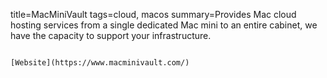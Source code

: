 title=MacMiniVault
tags=cloud, macos
summary=Provides Mac cloud hosting services from a single dedicated Mac mini to an entire cabinet, we have the capacity to support your infrastructure.
~~~~~~

[Website](https://www.macminivault.com/)

